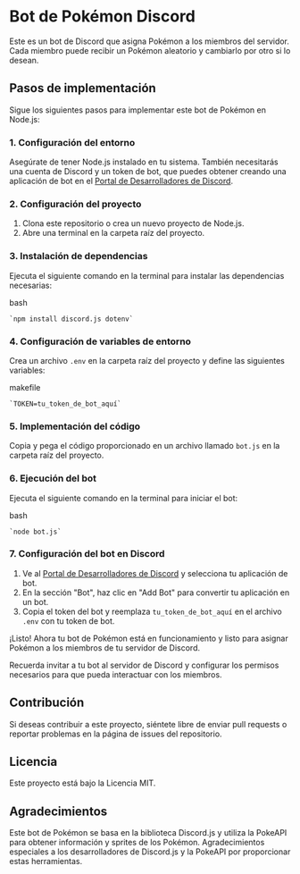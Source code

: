 
# Bot de Pokémon Discord

Este es un bot de Discord que asigna Pokémon a los miembros del servidor. Cada miembro puede recibir un Pokémon aleatorio y cambiarlo por otro si lo desean.

## Pasos de implementación

Sigue los siguientes pasos para implementar este bot de Pokémon en Node.js:

### 1. Configuración del entorno

Asegúrate de tener Node.js instalado en tu sistema. También necesitarás una cuenta de Discord y un token de bot, que puedes obtener creando una aplicación de bot en el [Portal de Desarrolladores de Discord](https://discord.com/developers/applications).

### 2. Configuración del proyecto

1.  Clona este repositorio o crea un nuevo proyecto de Node.js.
2.  Abre una terminal en la carpeta raíz del proyecto.

### 3. Instalación de dependencias

Ejecuta el siguiente comando en la terminal para instalar las dependencias necesarias:

bash

    `npm install discord.js dotenv` 

### 4. Configuración de variables de entorno

Crea un archivo `.env` en la carpeta raíz del proyecto y define las siguientes variables:

makefile

    `TOKEN=tu_token_de_bot_aquí` 

### 5. Implementación del código

Copia y pega el código proporcionado en un archivo llamado `bot.js` en la carpeta raíz del proyecto.

### 6. Ejecución del bot

Ejecuta el siguiente comando en la terminal para iniciar el bot:

bash

    `node bot.js` 

### 7. Configuración del bot en Discord

1.  Ve al [Portal de Desarrolladores de Discord](https://discord.com/developers/applications) y selecciona tu aplicación de bot.
2.  En la sección "Bot", haz clic en "Add Bot" para convertir tu aplicación en un bot.
3.  Copia el token del bot y reemplaza `tu_token_de_bot_aquí` en el archivo `.env` con tu token de bot.

¡Listo! Ahora tu bot de Pokémon está en funcionamiento y listo para asignar Pokémon a los miembros de tu servidor de Discord.

Recuerda invitar a tu bot al servidor de Discord y configurar los permisos necesarios para que pueda interactuar con los miembros.

## Contribución

Si deseas contribuir a este proyecto, siéntete libre de enviar pull requests o reportar problemas en la página de issues del repositorio.

## Licencia

Este proyecto está bajo la Licencia MIT.

## Agradecimientos

Este bot de Pokémon se basa en la biblioteca Discord.js y utiliza la PokeAPI para obtener información y sprites de los Pokémon. Agradecimientos especiales a los desarrolladores de Discord.js y la PokeAPI por proporcionar estas herramientas.

